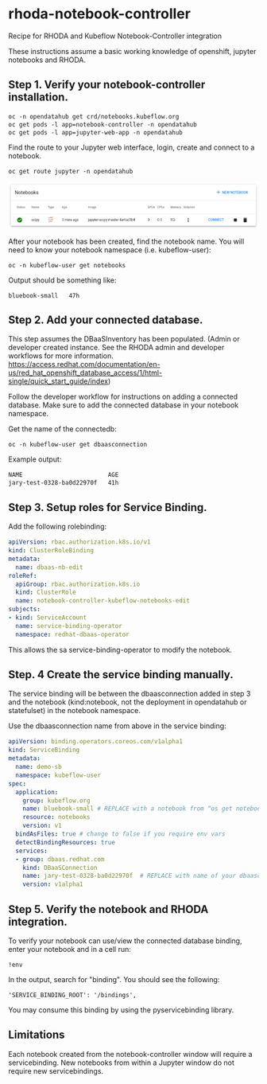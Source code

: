 # rhoda-notebook-controller
Recipe for RHODA and Kubeflow Notebook-Controller integration

These instructions assume a basic working knowledge of openshift, jupyter notebooks and RHODA.


## Step 1. Verify your notebook-controller installation.

```shell
oc -n opendatahub get crd/notebooks.kubeflow.org
oc get pods -l app=notebook-controller -n opendatahub
oc get pods -l app=jupyter-web-app -n opendatahub
```

Find the route to your Jupyter web interface, login, create and connect to a notebook.
```shell
oc get route jupyter -n opendatahub
```

![SciPy Notebook](assets/jwa-jupyter-scipy.png)

After your notebook has been created, find the notebook name. You will need to know your notebook namespace (i.e. kubeflow-user):
```shell
oc -n kubeflow-user get notebooks
```

Output should be something like:
```NAME             AGE
bluebook-small   47h
```

## Step 2. Add your connected database.

This step assumes the DBaaSInventory has been populated. (Admin or developer created instance. See the RHODA admin and developer workflows for more information. https://access.redhat.com/documentation/en-us/red_hat_openshift_database_access/1/html-single/quick_start_guide/index)

Follow the developer workflow for instructions on adding a connected database. Make sure to add the connected database in your notebook namespace.

Get the name of the connectedb:
```shell
oc -n kubeflow-user get dbaasconnection
```
Example output:
```shell
NAME                        AGE
jary-test-0328-ba0d22970f   41h
```

## Step 3.  Setup roles for Service Binding.

Add the following rolebinding:
```yaml
apiVersion: rbac.authorization.k8s.io/v1
kind: ClusterRoleBinding
metadata:
  name: dbaas-nb-edit
roleRef:
  apiGroup: rbac.authorization.k8s.io
  kind: ClusterRole
  name: notebook-controller-kubeflow-notebooks-edit
subjects:
- kind: ServiceAccount
  name: service-binding-operator
  namespace: redhat-dbaas-operator
```

This allows the sa service-binding-operator to modify the notebook. 

## Step. 4 Create the service binding manually. 

The service binding will be between the dbaasconnection added in step 3 and the notebook (kind:notebook, not the deployment in opendatahub or statefulset) in the notebook namespace.

Use the dbaasconnection name from above in the service binding:

```yaml
apiVersion: binding.operators.coreos.com/v1alpha1
kind: ServiceBinding
metadata:
  name: demo-sb
  namespace: kubeflow-user
spec:
  application:
    group: kubeflow.org
    name: bluebook-small # REPLACE with a notebook from “os get notebook -n kubeflow-user”
    resource: notebooks
    version: v1
  bindAsFiles: true # change to false if you require env vars
  detectBindingResources: true
  services:
  - group: dbaas.redhat.com
    kind: DBaaSConnection
    name: jary-test-0328-ba0d22970f  # REPLACE with name of your dbaasconnection: “oc -n kubeflow-user get dbaasconnection”
    version: v1alpha1
```

## Step 5. Verify the notebook and RHODA integration.

To verify your notebook can use/view the connected database binding, enter your notebook and in a cell run:
```shell
!env
```

In the output, search for "binding". You should see the following:
```shell
'SERVICE_BINDING_ROOT': '/bindings',
```

You may consume this binding by using the pyservicebinding library. 

## Limitations
Each notebook created from the notebook-controller window will require a servicebinding. New notebooks from within a Jupyter window do not require new servicebindings. 
